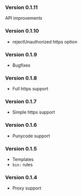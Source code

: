 ### Version 0.1.11

API improvements

### Version 0.1.10

* rejectUnauthorized https option

### Version 0.1.9

* Bugfixes

### Version 0.1.8

* Full https support

### Version 0.1.7

* Simple https support

### Version 0.1.6

* Punycode support

### Version 0.1.5

* Templates
* `bin:` rules

### Version 0.1.4

* Proxy support

